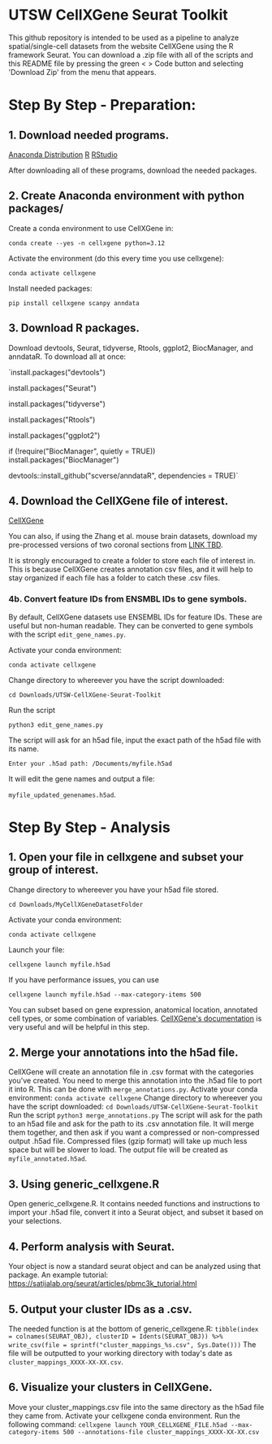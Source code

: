 # UTSW CellXGene Seurat Toolkit

This github repository is intended to be used as a pipeline to analyze spatial/single-cell datasets from the website CellXGene using the R framework Seurat. You can download a .zip file with all of the scripts and this README file by pressing the green < > Code button and selecting 'Download Zip' from the menu that appears.

# Step By Step - Preparation:

## 1. Download needed programs.

[Anaconda Distribution](https://www.anaconda.com/download)
[R](https://cran.rstudio.com/)
[RStudio](https://posit.co/download/rstudio-desktop/)

After downloading all of these programs, download the needed packages.

## 2. Create Anaconda environment with python packages/
Create a conda environment to use CellXGene in:

`conda create --yes -n cellxgene python=3.12`

Activate the environment (do this every time you use cellxgene):

`conda activate cellxgene`

Install needed packages:

`pip install cellxgene scanpy anndata`

## 3. Download R packages.
Download devtools, Seurat, tidyverse, Rtools, ggplot2, BiocManager, and anndataR. To download all at once:

`install.packages("devtools")

install.packages("Seurat")

install.packages("tidyverse")

install.packages("Rtools")

install.packages("ggplot2")

if (!require("BiocManager", quietly = TRUE))
  install.packages("BiocManager")

devtools::install_github("scverse/anndataR", dependencies = TRUE)`

## 4. Download the CellXGene file of interest.
[CellXGene](https://cellxgene.cziscience.com/)

You can also, if using the Zhang et al. mouse brain datasets, download my pre-processed versions of two coronal sections from [LINK TBD]().

It is strongly encouraged to create a folder to store each file of interest in. This is because CellXGene creates annotation csv files, and it will help to stay organized if each file has a folder to catch these .csv files.

### 4b. Convert feature IDs from ENSMBL IDs to gene symbols.
By default, CellXGene datasets use ENSEMBL IDs for feature IDs. These are useful but non-human readable. They can be converted to gene symbols with the script `edit_gene_names.py`.

Activate your conda environment:

`conda activate cellxgene`

Change directory to whereever you have the script downloaded:

`cd Downloads/UTSW-CellXGene-Seurat-Toolkit`

Run the script

`python3 edit_gene_names.py`

The script will ask for an h5ad file, input the exact path of the h5ad file with its name.

`Enter your .h5ad path: /Documents/myfile.h5ad`

It will edit the gene names and output a file:

`myfile_updated_genenames.h5ad`.

# Step By Step - Analysis

## 1. Open your file in cellxgene and subset your group of interest.
Change directory to whereever you have your h5ad file stored.

`cd Downloads/MyCellXGeneDatasetFolder`

Activate your conda environment:

`conda activate cellxgene`

Launch your file:

`cellxgene launch myfile.h5ad`

If you have performance issues, you can use

`cellxgene launch myfile.h5ad --max-category-items 500`

You can subset based on gene expression, anatomical location, annotated cell types, or some combination of variables.
[CellXGene's documentation](https://cellxgene.cziscience.com/docs/01__CellxGene) is very useful and will be helpful in this step.
## 2. Merge your annotations into the h5ad file.
CellXGene will create an annotation file in .csv format with the categories you've created. You need to merge this annotation into the .h5ad file to port it into R. This can be done with `merge_annotations.py`. 
Activate your conda environment:
`conda activate cellxgene`
Change directory to whereever you have the script downloaded:
`cd Downloads/UTSW-CellXGene-Seurat-Toolkit`
Run the script
`python3 merge_annotations.py`
The script will ask for the path to an h5ad file and ask for the path to its .csv annotation file. It will merge them together, and then ask if you want a compressed or non-compressed output .h5ad file. Compressed files (gzip format) will take up much less space but will be slower to load. The output file will be created as `myfile_annotated.h5ad`.

## 3. Using generic_cellxgene.R
Open generic_cellxgene.R. It contains needed functions and instructions to import your .h5ad file, convert it into a Seurat object, and subset it based on your selections.

## 4. Perform analysis with Seurat.
Your object is now a standard seurat object and can be analyzed using that package. An example tutorial:
https://satijalab.org/seurat/articles/pbmc3k_tutorial.html

## 5. Output your cluster IDs as a .csv.
The needed function is at the bottom of generic_cellxgene.R:
`tibble(index = colnames(SEURAT_OBJ), clusterID = Idents(SEURAT_OBJ)) %>%
  write_csv(file = sprintf("cluster_mappings_%s.csv", Sys.Date()))`
The file will be outputted to your working directory with today's date as 
`cluster_mappings_XXXX-XX-XX.csv`.

## 6. Visualize your clusters in CellXGene.
Move your cluster_mappings.csv file into the same directory as the h5ad file they came from. Activate your cellxgene conda environment. Run the following command:
`cellxgene launch YOUR_CELLXGENE_FILE.h5ad --max-category-items 500 --annotations-file cluster_mappings_XXXX-XX-XX.csv`


